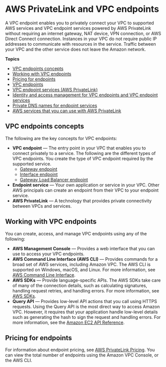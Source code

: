 # AWS PrivateLink and VPC endpoints<a name="endpoint-services-overview"></a>

A VPC endpoint enables you to privately connect your VPC to supported AWS services and VPC endpoint services powered by AWS PrivateLink without requiring an internet gateway, NAT device, VPN connection, or AWS Direct Connect connection\. Instances in your VPC do not require public IP addresses to communicate with resources in the service\. Traffic between your VPC and the other service does not leave the Amazon network\. 

**Topics**
+ [VPC endpoints concepts](#concepts)
+ [Working with VPC endpoints](#working-with)
+ [Pricing for endpoints](#vpce-interface-pricing)
+ [VPC endpoints](vpc-endpoints.md)
+ [VPC endpoint services \(AWS PrivateLink\)](endpoint-service.md)
+ [Identity and access management for VPC endpoints and VPC endpoint services](vpc-endpoints-iam.md)
+ [Private DNS names for endpoint services](verify-domains.md)
+ [AWS services that you can use with AWS PrivateLink](integrated-services-vpce-list.md)

## VPC endpoints concepts<a name="concepts"></a>

The following are the key concepts for VPC endpoints:
+ **VPC endpoint** — The entry point in your VPC that enables you to connect privately to a service\. The following are the different types of VPC endpoints\. You create the type of VPC endpoint required by the supported service\.
  + [Gateway endpoint](vpce-gateway.md)
  + [Interface endpoint](vpce-interface.md)
  + [Gateway Load Balancer endpoint](vpce-gateway-load-balancer.md)
+ **Endpoint service** — Your own application or service in your VPC\. Other AWS principals can create an endpoint from their VPC to your endpoint service\.
+ **AWS PrivateLink** — A technology that provides private connectivity between VPCs and services\.

## Working with VPC endpoints<a name="working-with"></a>

You can create, access, and manage VPC endpoints using any of the following:
+ **AWS Management Console** — Provides a web interface that you can use to access your VPC endpoints\.
+ **AWS Command Line Interface \(AWS CLI\)** — Provides commands for a broad set of AWS services, including Amazon VPC\. The AWS CLI is supported on Windows, macOS, and Linux\. For more information, see [AWS Command Line Interface](https://aws.amazon.com/cli/)\.
+ **AWS SDKs** — Provide language\-specific APIs\. The AWS SDKs take care of many of the connection details, such as calculating signatures, handling request retries, and handling errors\. For more information, see [AWS SDKs](https://aws.amazon.com/tools/#SDKs)\.
+ **Query API** — Provides low\-level API actions that you call using HTTPS requests\. Using the Query API is the most direct way to access Amazon VPC\. However, it requires that your application handle low\-level details such as generating the hash to sign the request and handling errors\. For more information, see the [Amazon EC2 API Reference](https://docs.aws.amazon.com/AWSEC2/latest/APIReference/)\.

## Pricing for endpoints<a name="vpce-interface-pricing"></a>

For information about endpoint pricing, see [AWS PrivateLink Pricing](https://aws.amazon.com/privatelink/pricing/)\. You can view the total number of endpoints using the Amazon VPC Console, or the AWS CLI\.